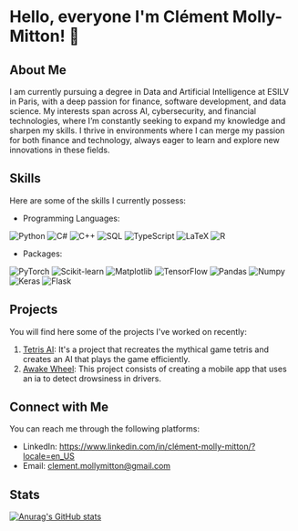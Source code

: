 # Hello, everyone I'm Clément Molly-Mitton! 👋

## About Me

I am currently pursuing a degree in Data and Artificial Intelligence at ESILV in Paris, with a deep passion for finance, software development, and data science. My interests span across AI, cybersecurity, and financial technologies, where I’m constantly seeking to expand my knowledge and sharpen my skills. I thrive in environments where I can merge my passion for both finance and technology, always eager to learn and explore new innovations in these fields.

## Skills

Here are some of the skills I currently possess:

- Programming Languages:

![Python](https://img.shields.io/badge/-Python-black?logo=python&logoColor=white)
![C#](https://img.shields.io/badge/-C%23-green?logo=c-sharp&logoColor=white)
![C++](https://img.shields.io/badge/-C++-orange?logo=cplusplus&logoColor=white)
![SQL](https://img.shields.io/badge/-SQL-4479A1?logo=mysql&logoColor=white)
![TypeScript](https://img.shields.io/badge/typescript-blue?logo=typescript&logoColor=white)
![LaTeX](https://img.shields.io/badge/latex-%23008080?logo=latex&logoColor=white)
![R](https://img.shields.io/badge/r-%23276DC3.svg?logo=r&logoColor=white)

- Packages:

![PyTorch](https://img.shields.io/badge/-PyTorch-EE4C2C?logo=pytorch&logoColor=white)
![Scikit-learn](https://img.shields.io/badge/-Scikit--learn-F7931A?logo=scikit-learn&logoColor=white)
![Matplotlib](https://img.shields.io/badge/Matplotlib-%23ffffff?logo=Matplotlib&logoColor=black)
![TensorFlow](https://img.shields.io/badge/-TensorFlow-FFC107?logo=tensorflow&logoColor=white)
![Pandas](https://img.shields.io/badge/-Pandas-007396?logo=pandas&logoColor=white)
![Numpy](https://img.shields.io/badge/-Numpy-013243?&logo=NumPy&logoColor=white)
![Keras](https://img.shields.io/badge/-Keras-red?logo=keras&logoColor=white)
![Flask](https://img.shields.io/badge/Flask-000000?logo=Flask&logoColor=white)

## Projects

You will find here some of the projects I've worked on recently:

1. [Tetris AI](https://github.com/Bliights/Tetris-AI): It's a project that recreates the mythical game tetris and creates an AI that plays the game efficiently.
2. [Awake Wheel](https://github.com/Bliights/Awake-Wheel): This project consists of creating a mobile app that uses an ia to detect drowsiness in drivers.

## Connect with Me

You can reach me through the following platforms:

- LinkedIn: https://www.linkedin.com/in/clément-molly-mitton/?locale=en_US
- Email: clement.mollymitton@gmail.com

## Stats

[![Anurag's GitHub stats](https://github-readme-stats.anuraghazra1.vercel.app/api?username=Bliights&show_icons=true&line_height=27&include_all_commits=true)](https://github.com/anuraghazra/github-readme-stats)
